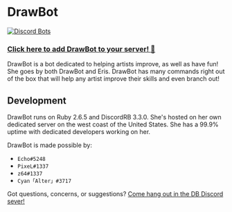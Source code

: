 # DrawBot
<a href="https://discordbots.org/bot/186636165938413569">
  <img src="https://discordbots.org/api/widget/186636165938413569.png" alt="Discord Bots" />
</a>

### **[Click here to add DrawBot to your server! :art:](https://discordapp.com/oauth2/authorize?client_id=186636037001445377&scope=bot&permissions=201351236)**


DrawBot is a bot dedicated to helping artists improve, as well as have fun!
She goes by both DrawBot and Eris. DrawBot has many commands right out of the box that will help any artist improve their skills and even branch out!


## Development

DrawBot runs on Ruby 2.6.5 and DiscordRB 3.3.0.
She's hosted on her own dedicated server on the west coast of the United States. She has a 99.9% uptime with dedicated developers working on her.

DrawBot is made possible by:

- `Echo#5248`
- `PixeL#1337`
- `z64#1337`
- `Cyan「Alter」#3717`

Got questions, concerns, or suggestions? [Come hang out in the DB Discord sever!](https://discord.gg/rYJrhSH)
